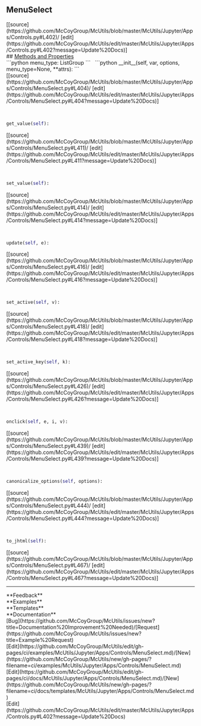 ## <a id="McUtils.McUtils.Jupyter.Apps.Controls.MenuSelect">MenuSelect</a> 

<div class="docs-source-link" markdown="1">
[[source](https://github.com/McCoyGroup/McUtils/blob/master/McUtils/Jupyter/Apps/Controls.py#L402)/
[edit](https://github.com/McCoyGroup/McUtils/edit/master/McUtils/Jupyter/Apps/Controls.py#L402?message=Update%20Docs)]
</div>









<div class="collapsible-section">
 <div class="collapsible-section collapsible-section-header" markdown="1">
## <a class="collapse-link" data-toggle="collapse" href="#methods" markdown="1"> Methods and Properties</a> <a class="float-right" data-toggle="collapse" href="#methods"><i class="fa fa-chevron-down"></i></a>
 </div>
 <div class="collapsible-section collapsible-section-body collapse show" id="methods" markdown="1">
 ```python
menu_type: ListGroup
```
<a id="McUtils.McUtils.Jupyter.Apps.Controls.MenuSelect.__init__" class="docs-object-method">&nbsp;</a> 
```python
__init__(self, var, options, menu_type=None, **attrs): 
```
<div class="docs-source-link" markdown="1">
[[source](https://github.com/McCoyGroup/McUtils/blob/master/McUtils/Jupyter/Apps/Controls/MenuSelect.py#L404)/
[edit](https://github.com/McCoyGroup/McUtils/edit/master/McUtils/Jupyter/Apps/Controls/MenuSelect.py#L404?message=Update%20Docs)]
</div>


<a id="McUtils.McUtils.Jupyter.Apps.Controls.MenuSelect.get_value" class="docs-object-method">&nbsp;</a> 
```python
get_value(self): 
```
<div class="docs-source-link" markdown="1">
[[source](https://github.com/McCoyGroup/McUtils/blob/master/McUtils/Jupyter/Apps/Controls/MenuSelect.py#L411)/
[edit](https://github.com/McCoyGroup/McUtils/edit/master/McUtils/Jupyter/Apps/Controls/MenuSelect.py#L411?message=Update%20Docs)]
</div>


<a id="McUtils.McUtils.Jupyter.Apps.Controls.MenuSelect.set_value" class="docs-object-method">&nbsp;</a> 
```python
set_value(self): 
```
<div class="docs-source-link" markdown="1">
[[source](https://github.com/McCoyGroup/McUtils/blob/master/McUtils/Jupyter/Apps/Controls/MenuSelect.py#L414)/
[edit](https://github.com/McCoyGroup/McUtils/edit/master/McUtils/Jupyter/Apps/Controls/MenuSelect.py#L414?message=Update%20Docs)]
</div>


<a id="McUtils.McUtils.Jupyter.Apps.Controls.MenuSelect.update" class="docs-object-method">&nbsp;</a> 
```python
update(self, e): 
```
<div class="docs-source-link" markdown="1">
[[source](https://github.com/McCoyGroup/McUtils/blob/master/McUtils/Jupyter/Apps/Controls/MenuSelect.py#L416)/
[edit](https://github.com/McCoyGroup/McUtils/edit/master/McUtils/Jupyter/Apps/Controls/MenuSelect.py#L416?message=Update%20Docs)]
</div>


<a id="McUtils.McUtils.Jupyter.Apps.Controls.MenuSelect.set_active" class="docs-object-method">&nbsp;</a> 
```python
set_active(self, v): 
```
<div class="docs-source-link" markdown="1">
[[source](https://github.com/McCoyGroup/McUtils/blob/master/McUtils/Jupyter/Apps/Controls/MenuSelect.py#L418)/
[edit](https://github.com/McCoyGroup/McUtils/edit/master/McUtils/Jupyter/Apps/Controls/MenuSelect.py#L418?message=Update%20Docs)]
</div>


<a id="McUtils.McUtils.Jupyter.Apps.Controls.MenuSelect.set_active_key" class="docs-object-method">&nbsp;</a> 
```python
set_active_key(self, k): 
```
<div class="docs-source-link" markdown="1">
[[source](https://github.com/McCoyGroup/McUtils/blob/master/McUtils/Jupyter/Apps/Controls/MenuSelect.py#L426)/
[edit](https://github.com/McCoyGroup/McUtils/edit/master/McUtils/Jupyter/Apps/Controls/MenuSelect.py#L426?message=Update%20Docs)]
</div>


<a id="McUtils.McUtils.Jupyter.Apps.Controls.MenuSelect.onclick" class="docs-object-method">&nbsp;</a> 
```python
onclick(self, e, i, v): 
```
<div class="docs-source-link" markdown="1">
[[source](https://github.com/McCoyGroup/McUtils/blob/master/McUtils/Jupyter/Apps/Controls/MenuSelect.py#L439)/
[edit](https://github.com/McCoyGroup/McUtils/edit/master/McUtils/Jupyter/Apps/Controls/MenuSelect.py#L439?message=Update%20Docs)]
</div>


<a id="McUtils.McUtils.Jupyter.Apps.Controls.MenuSelect.canonicalize_options" class="docs-object-method">&nbsp;</a> 
```python
canonicalize_options(self, options): 
```
<div class="docs-source-link" markdown="1">
[[source](https://github.com/McCoyGroup/McUtils/blob/master/McUtils/Jupyter/Apps/Controls/MenuSelect.py#L444)/
[edit](https://github.com/McCoyGroup/McUtils/edit/master/McUtils/Jupyter/Apps/Controls/MenuSelect.py#L444?message=Update%20Docs)]
</div>


<a id="McUtils.McUtils.Jupyter.Apps.Controls.MenuSelect.to_jhtml" class="docs-object-method">&nbsp;</a> 
```python
to_jhtml(self): 
```
<div class="docs-source-link" markdown="1">
[[source](https://github.com/McCoyGroup/McUtils/blob/master/McUtils/Jupyter/Apps/Controls/MenuSelect.py#L467)/
[edit](https://github.com/McCoyGroup/McUtils/edit/master/McUtils/Jupyter/Apps/Controls/MenuSelect.py#L467?message=Update%20Docs)]
</div>
 </div>
</div>












---


<div markdown="1" class="text-secondary">
<div class="container">
  <div class="row">
   <div class="col" markdown="1">
**Feedback**   
</div>
   <div class="col" markdown="1">
**Examples**   
</div>
   <div class="col" markdown="1">
**Templates**   
</div>
   <div class="col" markdown="1">
**Documentation**   
</div>
   <div class="col" markdown="1">
   
</div>
   <div class="col" markdown="1">
   
</div>
   <div class="col" markdown="1">
   
</div>
</div>
  <div class="row">
   <div class="col" markdown="1">
[Bug](https://github.com/McCoyGroup/McUtils/issues/new?title=Documentation%20Improvement%20Needed)/[Request](https://github.com/McCoyGroup/McUtils/issues/new?title=Example%20Request)   
</div>
   <div class="col" markdown="1">
[Edit](https://github.com/McCoyGroup/McUtils/edit/gh-pages/ci/examples/McUtils/Jupyter/Apps/Controls/MenuSelect.md)/[New](https://github.com/McCoyGroup/McUtils/new/gh-pages/?filename=ci/examples/McUtils/Jupyter/Apps/Controls/MenuSelect.md)   
</div>
   <div class="col" markdown="1">
[Edit](https://github.com/McCoyGroup/McUtils/edit/gh-pages/ci/docs/McUtils/Jupyter/Apps/Controls/MenuSelect.md)/[New](https://github.com/McCoyGroup/McUtils/new/gh-pages/?filename=ci/docs/templates/McUtils/Jupyter/Apps/Controls/MenuSelect.md)   
</div>
   <div class="col" markdown="1">
[Edit](https://github.com/McCoyGroup/McUtils/edit/master/McUtils/Jupyter/Apps/Controls.py#L402?message=Update%20Docs)   
</div>
   <div class="col" markdown="1">
   
</div>
   <div class="col" markdown="1">
   
</div>
   <div class="col" markdown="1">
   
</div>
</div>
</div>
</div>